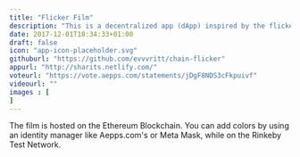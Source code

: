```yaml
---
title: "Flicker Film"
description: "This is a decentralized app (dApp) inspired by the flicker films of the late artist Paul Sharits."
date: 2017-12-01T18:34:33+01:00
draft: false
icon: "app-icon-placeholder.svg"
githuburl: "https://github.com/evvvritt/chain-flicker"
appurl: "http://sharits.netlify.com/"
voteurl: "https://vote.aepps.com/statements/jDgF8NDS3cFkpuivf"
videourl: ""
images : [
]
---
```

<p class="answer">
The film is hosted on the Ethereum Blockchain. You can add colors by using an identity manager like Aepps.com's or Meta Mask, while on the Rinkeby Test Network.
</p>
